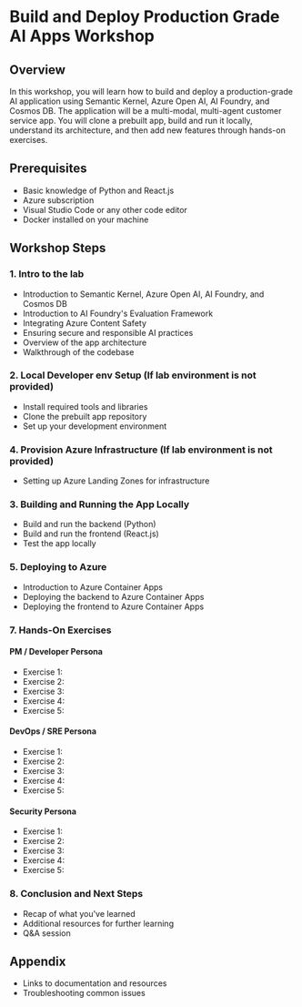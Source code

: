 # Build and Deploy Production Grade AI Apps Workshop

## Overview
In this workshop, you will learn how to build and deploy a production-grade AI application using Semantic Kernel, Azure Open AI, AI Foundry, and Cosmos DB. The application will be a multi-modal, multi-agent customer service app. You will clone a prebuilt app, build and run it locally, understand its architecture, and then add new features through hands-on exercises.

## Prerequisites
- Basic knowledge of Python and React.js
- Azure subscription
- Visual Studio Code or any other code editor
- Docker installed on your machine

## Workshop Steps

### 1. Intro to the lab
- Introduction to Semantic Kernel, Azure Open AI, AI Foundry, and Cosmos DB
- Introduction to AI Foundry's Evaluation Framework
- Integrating Azure Content Safety
- Ensuring secure and responsible AI practices
- Overview of the app architecture
- Walkthrough of the codebase

### 2. Local Developer env Setup  (If lab environment is not provided)
- Install required tools and libraries
- Clone the prebuilt app repository
- Set up your development environment

### 4. Provision Azure Infrastructure (If lab environment is not provided)
- Setting up Azure Landing Zones for infrastructure

### 3. Building and Running the App Locally
- Build and run the backend (Python)
- Build and run the frontend (React.js)
- Test the app locally

### 5. Deploying to Azure
- Introduction to Azure Container Apps
- Deploying the backend to Azure Container Apps
- Deploying the frontend to Azure Container Apps

### 7. Hands-On Exercises

#### PM / Developer Persona 
- Exercise 1: 
- Exercise 2: 
- Exercise 3: 
- Exercise 4:
- Exercise 5:

#### DevOps / SRE Persona
- Exercise 1: 
- Exercise 2: 
- Exercise 3: 
- Exercise 4:
- Exercise 5:

#### Security Persona 
- Exercise 1: 
- Exercise 2: 
- Exercise 3: 
- Exercise 4:
- Exercise 5:

### 8. Conclusion and Next Steps
- Recap of what you've learned
- Additional resources for further learning
- Q&A session

## Appendix
- Links to documentation and resources
- Troubleshooting common issues
